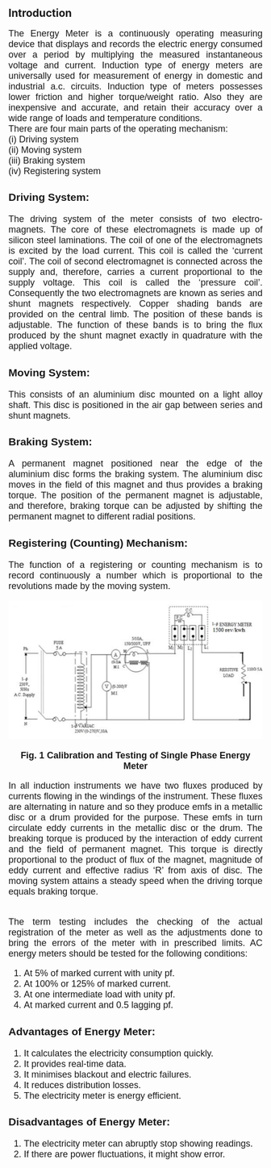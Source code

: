 ## Introduction

<div style="text-align: justify; font-size: 18px;font-family: 'Nunito Sans',sans-serif;">
 The Energy Meter is a continuously operating measuring device that displays and records the electric energy consumed over a period by multiplying the measured instantaneous voltage and current. Induction type of energy meters are universally used for measurement of energy in domestic and industrial a.c. circuits. Induction type of meters possesses lower friction and higher torque/weight ratio. Also they are inexpensive and accurate, and retain their accuracy over a wide range of loads and temperature conditions.<br>There are four main parts of the operating mechanism:<br>   
(i) Driving system<br>  
(ii) Moving system<br>  
(iii) Braking system<br>  
(iv) Registering system<br>

### Driving System: 

The driving system of the meter consists of two electro-magnets. The core of these electromagnets is made up of silicon steel laminations. The coil of one of the electromagnets is excited by the load current. This coil is called the ‘current coil’. The coil of second electromagnet is connected across the supply and, therefore, carries a current proportional to the supply voltage. This coil is called the ‘pressure coil’. Consequently the two electromagnets are known as series and shunt magnets respectively. Copper shading bands are provided on the central limb. The position of these bands is adjustable. The function of these bands is to bring the flux produced by the shunt magnet exactly in quadrature with the applied voltage.<br>

### Moving System: 

This consists of an aluminium disc mounted on a light alloy shaft. This disc is positioned in the air gap between series and shunt magnets.
<br>

### Braking System:

A permanent magnet positioned near the edge of the aluminium disc forms the braking system. The aluminium disc moves in the field of this magnet and thus provides a braking torque. The position of the permanent magnet is adjustable, and therefore, braking torque can be adjusted by shifting the permanent magnet to different radial positions.<br>

### Registering (Counting) Mechanism:<br>
The function of a registering or counting mechanism is to record continuously a number which is proportional to the revolutions made by the moving system.<br>

<center>

![circuit](images/circuit.png) 

**Fig. 1 Calibration and Testing of Single Phase Energy Meter**

</center>

In all induction instruments we have two fluxes produced by currents flowing in the windings of the instrument. These fluxes are alternating in nature and so they produce emfs in a metallic disc or a drum provided for the purpose. These emfs in turn circulate eddy currents in the metallic disc or the drum. The breaking torque is produced by the interaction of eddy current and the field of permanent magnet. This torque is directly proportional to the product of flux of the magnet, magnitude of eddy current and effective radius ‘R’ from axis of disc. The moving system attains a steady speed when the driving torque equals braking torque.<br><br> 
  
The term testing includes the checking of the actual registration of the meter as well as the adjustments done to bring the errors of the meter with in prescribed limits. AC energy meters should be tested for the following conditions:
1. At 5% of marked current with unity pf.
2. At 100% or 125% of marked current.
3. At one intermediate load with unity pf.
4. At marked current and 0.5 lagging pf.<br>

### Advantages of Energy Meter:

1. It calculates the electricity consumption quickly.
2. It provides real-time data. 
3. It minimises blackout and electric failures.
4. It reduces distribution losses.
5. The electricity meter is energy efficient. 

### Disadvantages of Energy Meter:

1. The electricity meter can abruptly stop showing readings.
2. If there are power fluctuations, it might show error.


</div>